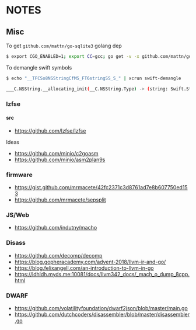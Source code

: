 # NOTES

## Misc

To get `github.com/mattn/go-sqlite3` golang dep

```bash
$ export CGO_ENABLED=1; export CC=gcc; go get -v -x github.com/mattn/go-sqlite3
```

To demangle swift symbols

```bash
$ echo "__TFCSo8NSStringCfMS_FT6stringSS_S_" | xcrun swift-demangle

___C.NSString.__allocating_init(__C.NSString.Type) -> (string: Swift.String) -> __C.NSString
```

### lzfse

#### src

- https://github.com/lzfse/lzfse

Ideas

- https://github.com/minio/c2goasm
- https://github.com/minio/asm2plan9s

### firmware

- https://gist.github.com/mrmacete/42fc2371c3d8761ad7e8b607750ed153
- https://github.com/mrmacete/sepsplit

### JS/Web

- https://github.com/indutny/macho

### Disass

- https://github.com/decomp/decomp
- https://blog.gopheracademy.com/advent-2018/llvm-ir-and-go/
- https://blog.felixangell.com/an-introduction-to-llvm-in-go
- https://ldhldh.myds.me:10081/docs/llvm342_docs/_mach_o_dump_8cpp.html

### DWARF

- https://github.com/volatilityfoundation/dwarf2json/blob/master/main.go
- https://github.com/dutchcoders/disassembler/blob/master/disassembler.go
